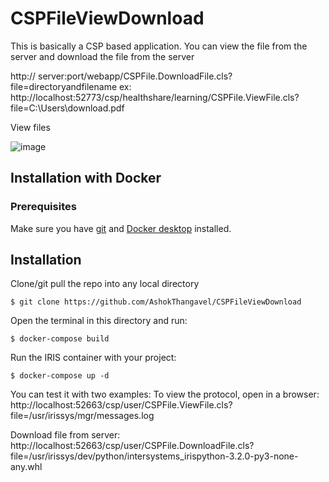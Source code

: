 # CSPFileViewDownload
This is basically a CSP based application. You can view the file from the server and download the file from the server

http:// server:port/webapp/CSPFile.DownloadFile.cls?file=directoryandfilename 
ex: http://localhost:52773/csp/healthshare/learning/CSPFile.ViewFile.cls?file=C:\Users\download.pdf

View files

![image](https://github.com/AshokThangavel/CSPFileViewDownload/assets/58914152/d67af609-bc9b-4344-b509-68cd7654be9d)



## Installation with Docker

### Prerequisites
Make sure you have [git](https://git-scm.com/book/en/v2/Getting-Started-Installing-Git) and [Docker desktop](https://www.docker.com/products/docker-desktop) installed.

## Installation
Clone/git pull the repo into any local directory

```
$ git clone https://github.com/AshokThangavel/CSPFileViewDownload
```

Open the terminal in this directory and run:

```
$ docker-compose build
```

Run the IRIS container with your project:

```
$ docker-compose up -d
```

You can test it with two examples:
To view the protocol, open in a browser:
http://localhost:52663/csp/user/CSPFile.ViewFile.cls?file=/usr/irissys/mgr/messages.log

Download file from server:
http://localhost:52663/csp/user/CSPFile.DownloadFile.cls?file=/usr/irissys/dev/python/intersystems_irispython-3.2.0-py3-none-any.whl